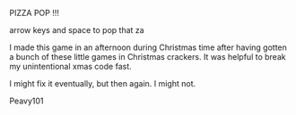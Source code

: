 PIZZA POP !!!

arrow keys and space to pop that za

I made this game in an afternoon during Christmas time after having gotten a bunch of these little games in Christmas crackers. It was helpful to break my unintentional xmas code fast.

I might fix it eventually, but then again. I might not.

Peavy101
